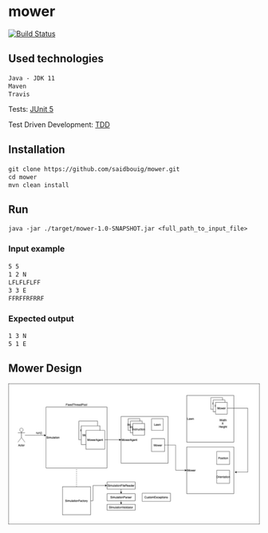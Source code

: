 # mower

[![Build Status](https://travis-ci.com/saidbouig/mower.svg?branch=master)](https://travis-ci.com/saidbouig/mower)

## Used technologies

    Java - JDK 11
    Maven
    Travis
       
   Tests: [JUnit 5](https://junit.org/junit5/)
   
   Test Driven Development: [TDD](https://en.wikipedia.org/wiki/Test-driven_development)
    
## Installation

    git clone https://github.com/saidbouig/mower.git
    cd mower
    mvn clean install
    
## Run
    
    java -jar ./target/mower-1.0-SNAPSHOT.jar <full_path_to_input_file>
    
### Input example

    5 5
    1 2 N
    LFLFLFLFF
    3 3 E
    FFRFFRFRRF


### Expected output

    1 3 N
    5 1 E

## Mower Design

![](mower_design.png)
